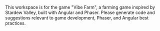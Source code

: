 <!-- Use this file to provide workspace-specific custom instructions to Copilot. For more details, visit https://code.visualstudio.com/docs/copilot/copilot-customization#_use-a-githubcopilotinstructionsmd-file -->

This workspace is for the game "Vibe Farm", a farming game inspired by Stardew Valley, built with Angular and Phaser. Please generate code and suggestions relevant to game development, Phaser, and Angular best practices.
